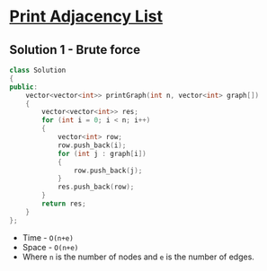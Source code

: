 # [Print Adjacency List](https://practice.geeksforgeeks.org/problems/print-adjacency-list-1587115620/1)

## Solution 1 - Brute force

```c++
class Solution
{
public:
    vector<vector<int>> printGraph(int n, vector<int> graph[])
    {
        vector<vector<int>> res;
        for (int i = 0; i < n; i++)
        {
            vector<int> row;
            row.push_back(i);
            for (int j : graph[i])
            {
                row.push_back(j);
            }
            res.push_back(row);
        }
        return res;
    }
};
```

- Time - `O(n+e)`
- Space - `O(n+e)`
- Where `n` is the number of nodes and `e` is the number of edges.